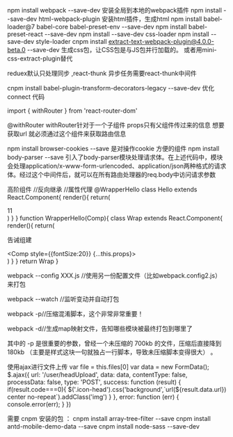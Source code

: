 npm install webpack --save-dev  安装全局到本地的webpack插件
npm install --save-dev html-webpack-plugin 安装html插件，生成html
npm install babel-loader@7 babel-core babel-preset-env --save-dev
npm install babel-preset-react --save-dev
npm install --save-dev css-loader
npm install --save-dev style-loader
cnpm install extract-text-webpack-plugin@4.0.0-beta.0 --save-dev 生成css包，让CSS包是与JS包并行加载的。 或者用mini-css-extract-plugin替代


reduex默认只处理同步 ,react-thunk 异步任务需要react-thunk中间件

cnpm install babel-plugin-transform-decorators-legacy --save-dev   优化connect 代码

import { withRouter } from 'react-router-dom'

@withRouter  withRouter针对于一个子组件 props只有父组件传过来的信息 想要获取url 就必须通过这个组件来获取路由信息

npm install browser-cookies --save  是对操作cookie 方便的组件
npm install body-parser --save 引入了body-parser模块处理请求体。在上述代码中，模块会处理application/x-www-form-urlencoded、application/json两种格式的请求体。经过这个中间件后，就可以在所有路由处理器的req.body中访问请求参数

高阶组件
//反向继承
//属性代理
@WrapperHello
class Hello extends React.Component{
  render(){
    return(
      <div style={{fontSize:30}}>11</div>
    )
  }
}
function WrapperHello(Comp){
  class Wrap extends React.Component{
    render(){
      return(
        <div>
          <p>告诫组建</p>
          <Comp style={{fontSize:20}} {...this.props}></Comp>
        </div>
      )
    }
  }
  return Wrap
}


webpack --config XXX.js //使用另一份配置文件（比如webpack.config2.js）来打包
 
webpack --watch //监听变动并自动打包
 
webpack -p//压缩混淆脚本，这个非常非常重要！
 
webpack -d//生成map映射文件，告知哪些模块被最终打包到哪里了
 
其中的 -p 是很重要的参数，曾经一个未压缩的 700kb 的文件，压缩后直接降到 180kb （主要是样式这块一句就独占一行脚本，导致未压缩脚本变得很大） 。



使用ajax进行文件上传
    var file = this.files[0]
    var data = new FormData();
    $.ajax({
        url: '/user/headUpload',
        data: data,
      contentType: false,
      processData: false,
      type: 'POST',
      success: function (result) {
          if(result.code===0){
          $('.icon-head').css('background',`url(${result.data.url}) center no-repeat`).addClass('img')
          }
        },
        error: function (err) {
            console.error(err);
        }
    })   



需要 cnpm 安装的包 ：
cnpm install array-tree-filter  --save
cnpm install antd-mobile-demo-data --save
cnpm install node-sass --save-dev
